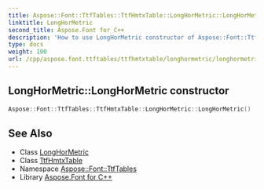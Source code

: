 ```yaml
---
title: Aspose::Font::TtfTables::TtfHmtxTable::LongHorMetric::LongHorMetric constructor
linktitle: LongHorMetric
second_title: Aspose.Font for C++
description: 'How to use LongHorMetric constructor of Aspose::Font::TtfTables::TtfHmtxTable::LongHorMetric class in C++.'
type: docs
weight: 100
url: /cpp/aspose.font.ttftables/ttfhmtxtable/longhormetric/longhormetric/
---
```

## LongHorMetric::LongHorMetric constructor




```cpp
Aspose::Font::TtfTables::TtfHmtxTable::LongHorMetric::LongHorMetric()
```

## See Also

* Class [LongHorMetric](../)
* Class [TtfHmtxTable](../../)
* Namespace [Aspose::Font::TtfTables](../../../)
* Library [Aspose.Font for C++](../../../../)
